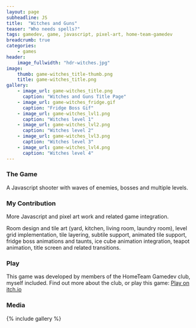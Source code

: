 ```yaml
---
layout: page
subheadline: JS
title:  "Witches and Guns"
teaser: "Who needs spells?"
tags: gamedev, game, javascript, pixel-art, home-team-gamedev
breadcrumb: true
categories:
    - games
header:
    image_fullwidth: "hdr-witches.jpg"
image:
    thumb: game-witches_title-thumb.png
    title: game-witches_title.png
gallery:
    - image_url: game-witches_title.png
      caption: "Witches and Guns Title Page"
    - image_url: game-witches_fridge.gif
      caption: "Fridge Boss Gif"
    - image_url: game-witches_lvl1.png
      caption: "Witches level 1"
    - image_url: game-witches_lvl2.png
      caption: "Witches level 2"
    - image_url: game-witches_lvl3.png
      caption: "Witches level 3"
    - image_url: game-witches_lvl4.png
      caption: "Witches level 4"
---
```


### The Game

A Javascript shooter with waves of enemies, bosses and multiple levels.

### My Contribution

More Javascript and pixel art work and related game integration.

Room design and tile art (yard, kitchen, living room, laundry room), level grid implementation, tile layering, subtile support, animated tile support, fridge boss animations and taunts, ice cube animation integration, teapot animation, title screen and related transitions.

### Play

This game was developed by members of the HomeTeam Gamedev club, myself included.  Find out more about the
club, or play this game: [Play on itch.io](https://hometeamgamedev.itch.io/witches-n-guns)

### Media
{% include gallery %}